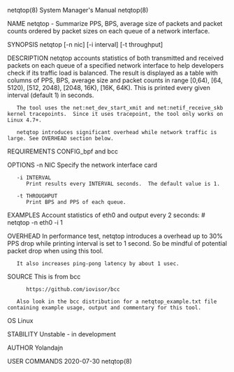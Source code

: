 netqtop(8)							    System Manager's Manual							    netqtop(8)

NAME
       netqtop - Summarize PPS, BPS, average size of packets and packet counts ordered by packet sizes on each queue of a network interface.

SYNOPSIS
       netqtop [-n nic] [-i interval] [-t throughput]

DESCRIPTION
       netqtop	accounts  statistics  of  both transmitted and received packets on each queue of a specified network interface to help developers check if its
       traffic load is balanced.  The result is displayed as a table with columns of PPS, BPS, average size and packet counts in  range	 [0,64),  [64,	5120),
       [512, 2048), [2048, 16K), [16K, 64K).  This is printed every given interval (default 1) in seconds.

       The tool uses the net:net_dev_start_xmit and net:netif_receive_skb kernel tracepoints.  Since it uses tracepoint, the tool only works on Linux 4.7+.

       netqtop introduces significant overhead while network traffic is large. See OVERHEAD section below.

REQUIREMENTS
       CONFIG_bpf and bcc

OPTIONS
       -n NIC Specify the network interface card

       -i INTERVAL
	      Print results every INTERVAL seconds.  The default value is 1.

       -t THROUGHPUT
	      Print BPS and PPS of each queue.

EXAMPLES
       Account statistics of eth0 and output every 2 seconds:
	      # netqtop -n eth0 -i 1

OVERHEAD
       In  performance	test,  netqtop	introduces a overhead up to 30% PPS drop while printing interval is set to 1 second. So be mindful of potential packet
       drop when using this tool.

       It also increases ping-pong latency by about 1 usec.

SOURCE
       This is from bcc

	      https://github.com/iovisor/bcc

       Also look in the bcc distribution for a netqtop_example.txt file containing example usage, output and commentary for this tool.

OS
       Linux

STABILITY
       Unstable - in development

AUTHOR
       Yolandajn

USER COMMANDS								  2020-07-30								    netqtop(8)
